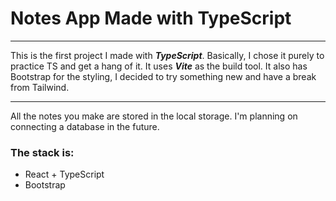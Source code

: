 # Notes App Made with TypeScript
***
This is the first project I made with ***TypeScript***. 
Basically, I chose it purely to practice TS and get a hang of it. 
It uses ***Vite*** as the build tool. 
It also has Bootstrap for the styling, I decided to try something new and have a break from Tailwind.
***
All the notes you make are stored in the local storage. I'm planning on connecting a database in the future.

### The stack is:
- React + TypeScript
- Bootstrap